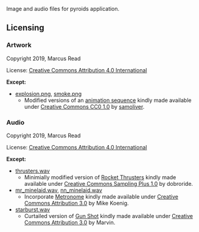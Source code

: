 Image and audio files for pyroids application.

## Licensing

### Artwork

Copyright 2019, Marcus Read

License: [Creative Commons Attribution 4.0 International](https://creativecommons.org/licenses/by/4.0/)

**Except:**

* [explosion.png](explosion.png), [smoke.png](smoke,png)
  * Modified versions of an [animation sequence](https://opengameart.org/content/fire-and-smoke-static-and-trail) kindly made available under [Creative Commons CC0 1.0](https://creativecommons.org/publicdomain/zero/1.0/) by [samoliver](https://opengameart.org/users/samoliver).

### Audio

Copyright 2019, Marcus Read

License: [Creative Commons Attribution 4.0 International](https://creativecommons.org/licenses/by/4.0/)

**Except:**
* [thrusters.wav](thrusters.wav)
  * Minimially modified version of [Rocket Thrusters](http://soundbible.com/1492-Rocket-Thrusters.html) kindly made available under [Creative Commons Sampling Plus 1.0](https://creativecommons.org/licenses/sampling+/1.0/) by dobroride.
* [mr_minelaid.wav](mr_minelaid.wav), [nn_minelaid.wav](nn_minelaid.wav)
  * Incorporate [Metronome](http://soundbible.com/914-Metronome.html) kindly made available under [Creative Commons Attribution 3.0](https://creativecommons.org/licenses/by/3.0/) by Mike Koenig.
* [starburst.wav](starburst.wav)
  * Curtailed version of [Gun Shot](http://soundbible.com/2004-Gun-Shot.html) kindly made available under [Creative Commons Attribution 3.0](https://creativecommons.org/licenses/by/3.0/) by Marvin.